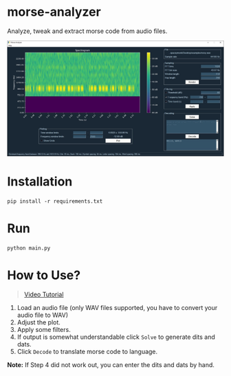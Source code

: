 # morse-analyzer
 Analyze, tweak and extract morse code from audio files.

 ![ScreenShot](ss.jpg)

# Installation
`pip install -r requirements.txt`

# Run
`python main.py`

# How to Use?

> [Video Tutorial](https://youtu.be/KeBg3VXJFjk)

1. Load an audio file (only WAV files supported, you have to convert your audio file to WAV)
2. Adjust the plot.
3. Apply some filters.
4. If output is somewhat understandable click `Solve` to generate dits and dats.
5. Click `Decode` to translate morse code to language.

**Note:** If Step 4 did not work out, you can enter the dits and dats by hand.
